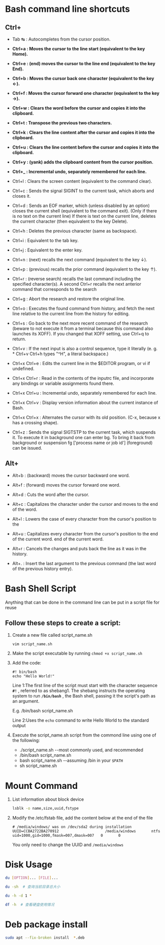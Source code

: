 # Bash command line shortcuts
## Ctrl+
- Tab ↹ : Autocompletes from the cursor position.
- **Ctrl+a : Moves the cursor to the line start (equivalent to the key Home).**
- **Ctrl+e : (end) moves the cursor to the line end (equivalent to the key End).**
- **Ctrl+b : Moves the cursor back one character (equivalent to the key ←).**
- **Ctrl+f : Moves the cursor forward one character (equivalent to the key →).**
- **Ctrl+w : Clears the word before the cursor and copies it into the clipboard.**
- **Ctrl+t : Transpose the previous two characters.**
- **Ctrl+k : Clears the line content after the cursor and copies it into the clipboard.**
- **Ctrl+u : Clears the line content before the cursor and copies it into the clipboard.**

- **Ctrl+y : (yank) adds the clipboard content from the cursor position.**
- **Ctrl+_ : Incremental undo, separately remembered for each line.**


- Ctrl+l : Clears the screen content (equivalent to the command clear).
- Ctrl+c : Sends the signal SIGINT to the current task, which aborts and closes it.
- Ctrl+d : Sends an EOF marker, which (unless disabled by an option) closes the 
           current shell (equivalent to the command exit). (Only if there is no 
           text on the current line) If there is text on the current line, deletes
           the current character (then equivalent to the key Delete).
- Ctrl+h : Deletes the previous character (same as backspace).
- Ctrl+i : Equivalent to the tab key.
- Ctrl+j : Equivalent to the enter key.
- Ctrl+n : (next) recalls the next command (equivalent to the key ↓).
- Ctrl+p : (previous) recalls the prior command (equivalent to the key ↑).

- Ctrl+r : (reverse search) recalls the last command including the specified 
           character(s). A second Ctrl+r recalls the next anterior command that 
           corresponds to the search
- Ctrl+g : Abort the research and restore the original line.
- Ctrl+o : Executes the found command from history, and fetch the next line 
           relative to the current line from the history for editing.
- Ctrl+s : Go back to the next more recent command of the research (beware to not 
           execute it from a terminal because this command also launches its XOFF). 
           If you changed that XOFF setting, use Ctrl+q to return.

- Ctrl+v : If the next input is also a control sequence, type it literally 
           (e. g. * Ctrl+v Ctrl+h types "^H", a literal backspace.)
- Ctrl+x Ctrl+e : Edits the current line in the $EDITOR program, or vi if undefined.
- Ctrl+x Ctrl+r : Read in the contents of the inputrc file, and incorporate any 
                  bindings or variable assignments found there.
- Ctrl+x Ctrl+u : Incremental undo, separately remembered for each line.
- Ctrl+x Ctrl+v : Display version information about the current instance of Bash.
- Ctrl+x Ctrl+x : Alternates the cursor with its old position. (C-x, because x 
                  has a crossing shape).
- Ctrl+z : Sends the signal SIGTSTP to the current task, which suspends it. To 
           execute it in background one can enter bg. To bring it back from 
           background or suspension fg ['process name or job id'] (foreground) can be issued.


## Alt+
- Alt+b : (backward) moves the cursor backward one word.
- Alt+f : (forward) moves the cursor forward one word.

- Alt+d : Cuts the word after the cursor.

- Alt+c : Capitalizes the character under the cursor and moves to the end of the word.
- Alt+l : Lowers the case of every character from the cursor's position to the 
- Alt+u : Capitalizes every character from the cursor's position to the end of the current word.
          end of the current word.
- Alt+r : Cancels the changes and puts back the line as it was in the history.

- Alt+. : Insert the last argument to the previous command (the last word of the 
          previous history entry).




# Bash Shell Script
Anything that can be done in the command line 
can be put in a script file for reuse

## Follow these steps to create a script:
1. Create a new file called script_name.sh
    ```bash
    vim script_name.sh
    ```
2. Make the script executable by running `chmod +x script_name.sh`

3. Add the code:
    ```
    #! bin/bash
    echo "Hello World!"
    ```

    Line 1:The first line of the script must start with the character sequence __`#!`__ , 
    referred to as shebang1. The shebang instructs the operating system to run __`/bin/bash`__ , 
    the Bash shell, passing it the script's path as an argument.

    E.g. /bin/bash script_name.sh

    Line 2:Uses the `echo` command to write Hello World to the standard output

4. Execute the script_name.sh script from the commond line using one of the following:

    - ./script_name.sh --most commonly used, and recommended
    - /bin/bash script_name.sh
    - bash script_name.sh --assuming /bin in your `$PATH`
    - sh script_name.sh

    
# Mount Command
1. List information about block device
   ```bash
   lsblk -o name,size,uuid,fstype
   ``` 

2. Modify the /etc/fstab file, add the content below at the end of the file
    ```
    # /media/windows/ was on /dev/sda2 during installation
    UUID=CCBA2722BA270912                     /media/windows       ntfs    uid=1000,gid=1000,fmask=007,dmask=007   0       0
    ```
    You only need to change the UUID and `/media/windows`



# Disk Usage

```bash
du [OPTION]... [FILE]...

du -sh  # 查询当前目录总大小

du -h -d 1 *
```

```bash
df -h  # 查看硬盘使用情况

```


# Deb package install
```bash
sudo apt --fix-broken install  *.deb
```

